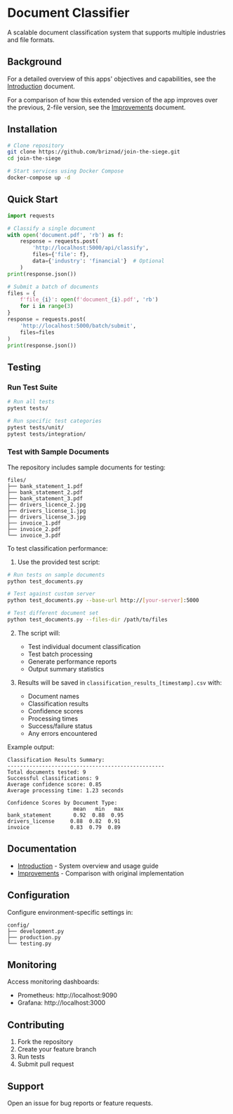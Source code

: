 # Document Classifier

A scalable document classification system that supports multiple industries and file formats.

## Background

For a detailed overview of this apps' objectives and capabilities, see the [Introduction](documentation/Introduction.md) document.

For a comparison of how this extended version of the app improves over the previous, 2-file version, see the [Improvements](documentation/Improvements.md) document.

## Installation

```bash
# Clone repository
git clone https://github.com/briznad/join-the-siege.git
cd join-the-siege

# Start services using Docker Compose
docker-compose up -d
```

## Quick Start

```python
import requests

# Classify a single document
with open('document.pdf', 'rb') as f:
    response = requests.post(
        'http://localhost:5000/api/classify',
        files={'file': f},
        data={'industry': 'financial'}  # Optional
    )
print(response.json())

# Submit a batch of documents
files = {
    f'file_{i}': open(f'document_{i}.pdf', 'rb')
    for i in range(3)
}
response = requests.post(
    'http://localhost:5000/batch/submit',
    files=files
)
print(response.json())
```

## Testing

### Run Test Suite
```bash
# Run all tests
pytest tests/

# Run specific test categories
pytest tests/unit/
pytest tests/integration/
```

### Test with Sample Documents
The repository includes sample documents for testing:
```
files/
├── bank_statement_1.pdf
├── bank_statement_2.pdf
├── bank_statement_3.pdf
├── drivers_licence_2.jpg
├── drivers_license_1.jpg
├── drivers_license_3.jpg
├── invoice_1.pdf
├── invoice_2.pdf
└── invoice_3.pdf
```

To test classification performance:

1. Use the provided test script:
```bash
# Run tests on sample documents
python test_documents.py

# Test against custom server
python test_documents.py --base-url http://[your-server]:5000

# Test different document set
python test_documents.py --files-dir /path/to/files
```

2. The script will:
   - Test individual document classification
   - Test batch processing
   - Generate performance reports
   - Output summary statistics

3. Results will be saved in `classification_results_[timestamp].csv` with:
   - Document names
   - Classification results
   - Confidence scores
   - Processing times
   - Success/failure status
   - Any errors encountered

Example output:
```
Classification Results Summary:
--------------------------------------------------
Total documents tested: 9
Successful classifications: 9
Average confidence score: 0.85
Average processing time: 1.23 seconds

Confidence Scores by Document Type:
                     mean   min   max
bank_statement       0.92  0.88  0.95
drivers_license     0.88  0.82  0.91
invoice             0.83  0.79  0.89
```

## Documentation

- [Introduction](documentation/Introduction.md) - System overview and usage guide
- [Improvements](documentation/Improvements.md) - Comparison with original implementation

## Configuration

Configure environment-specific settings in:
```
config/
├── development.py
├── production.py
└── testing.py
```

## Monitoring

Access monitoring dashboards:
- Prometheus: http://localhost:9090
- Grafana: http://localhost:3000

## Contributing

1. Fork the repository
2. Create your feature branch
3. Run tests
4. Submit pull request

## Support

Open an issue for bug reports or feature requests.
